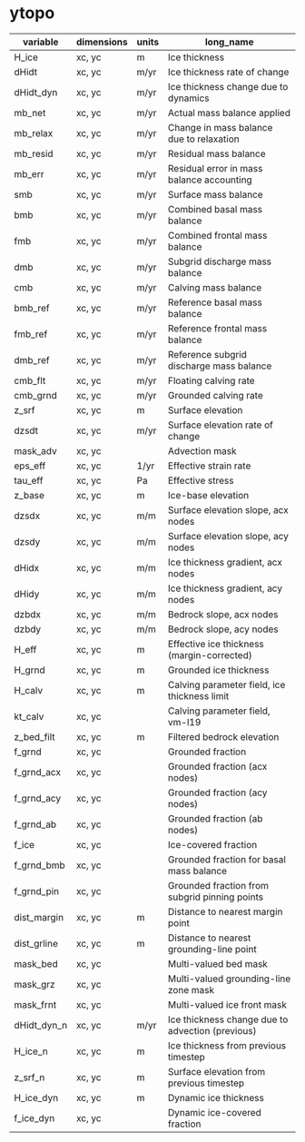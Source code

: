 # ytopo

| variable          | dimensions  | units       | long_name                                          |
|-------------------|-------------|-------------|----------------------------------------------------|
| H_ice             | xc, yc      | m           | Ice thickness                                      |
| dHidt             | xc, yc      | m/yr        | Ice thickness rate of change                       |
| dHidt_dyn         | xc, yc      | m/yr        | Ice thickness change due to dynamics               |
| mb_net            | xc, yc      | m/yr        | Actual mass balance applied                        |
| mb_relax          | xc, yc      | m/yr        | Change in mass balance due to relaxation           |
| mb_resid          | xc, yc      | m/yr        | Residual mass balance                              |
| mb_err            | xc, yc      | m/yr        | Residual error in mass balance accounting          |
| smb               | xc, yc      | m/yr        | Surface mass balance                               |
| bmb               | xc, yc      | m/yr        | Combined basal mass balance                        |
| fmb               | xc, yc      | m/yr        | Combined frontal mass balance                      |
| dmb               | xc, yc      | m/yr        | Subgrid discharge mass balance                     |
| cmb               | xc, yc      | m/yr        | Calving mass balance                               |
| bmb_ref           | xc, yc      | m/yr        | Reference basal mass balance                       |
| fmb_ref           | xc, yc      | m/yr        | Reference frontal mass balance                     |
| dmb_ref           | xc, yc      | m/yr        | Reference subgrid discharge mass balance           |
| cmb_flt           | xc, yc      | m/yr        | Floating calving rate                              |
| cmb_grnd          | xc, yc      | m/yr        | Grounded calving rate                              |
| z_srf             | xc, yc      | m           | Surface elevation                                  |
| dzsdt             | xc, yc      | m/yr        | Surface elevation rate of change                   |
| mask_adv          | xc, yc      |             | Advection mask                                     |
| eps_eff           | xc, yc      | 1/yr        | Effective strain rate                              |
| tau_eff           | xc, yc      | Pa          | Effective stress                                   |
| z_base            | xc, yc      | m           | Ice-base elevation                                 |
| dzsdx             | xc, yc      | m/m         | Surface elevation slope, acx nodes                 |
| dzsdy             | xc, yc      | m/m         | Surface elevation slope, acy nodes                 |
| dHidx             | xc, yc      | m/m         | Ice thickness gradient, acx nodes                  |
| dHidy             | xc, yc      | m/m         | Ice thickness gradient, acy nodes                  |
| dzbdx             | xc, yc      | m/m         | Bedrock slope, acx nodes                           |
| dzbdy             | xc, yc      | m/m         | Bedrock slope, acy nodes                           |
| H_eff             | xc, yc      | m           | Effective ice thickness (margin-corrected)         |
| H_grnd            | xc, yc      | m           | Grounded ice thickness                             |
| H_calv            | xc, yc      | m           | Calving parameter field, ice thickness limit       |
| kt_calv           | xc, yc      |             | Calving parameter field, vm-l19                    |
| z_bed_filt        | xc, yc      | m           | Filtered bedrock elevation                         |
| f_grnd            | xc, yc      |             | Grounded fraction                                  |
| f_grnd_acx        | xc, yc      |             | Grounded fraction (acx nodes)                      |
| f_grnd_acy        | xc, yc      |             | Grounded fraction (acy nodes)                      |
| f_grnd_ab         | xc, yc      |             | Grounded fraction (ab nodes)                       |
| f_ice             | xc, yc      |             | Ice-covered fraction                               |
| f_grnd_bmb        | xc, yc      |             | Grounded fraction for basal mass balance           |
| f_grnd_pin        | xc, yc      |             | Grounded fraction from subgrid pinning points      |
| dist_margin       | xc, yc      | m           | Distance to nearest margin point                   |
| dist_grline       | xc, yc      | m           | Distance to nearest grounding-line point           |
| mask_bed          | xc, yc      |             | Multi-valued bed mask                              |
| mask_grz          | xc, yc      |             | Multi-valued grounding-line zone mask              |
| mask_frnt         | xc, yc      |             | Multi-valued ice front mask                        |
| dHidt_dyn_n       | xc, yc      | m/yr        | Ice thickness change due to advection (previous)   |
| H_ice_n           | xc, yc      | m           | Ice thickness from previous timestep               |
| z_srf_n           | xc, yc      | m           | Surface elevation from previous timestep           |
| H_ice_dyn         | xc, yc      | m           | Dynamic ice thickness                              |
| f_ice_dyn         | xc, yc      |             | Dynamic ice-covered fraction                       |
